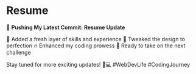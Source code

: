 # Resume

🚀 **Pushing My Latest Commit: Resume Update**

📝 Added a fresh layer of skills and experience
🎨 Tweaked the design to perfection
🔥 Enhanced my coding prowess
🚀 Ready to take on the next challenge

Stay tuned for more exciting updates! 💼💻 #WebDevLife #CodingJourney

